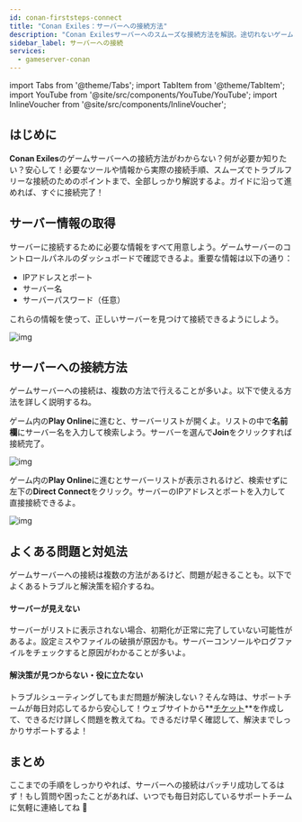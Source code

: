```yaml
---
id: conan-firststeps-connect
title: "Conan Exiles：サーバーへの接続方法"
description: "Conan Exilesサーバーへのスムーズな接続方法を解説。途切れないゲームプレイを楽しもう → 今すぐチェック"
sidebar_label: サーバーへの接続
services:
  - gameserver-conan
---
```


import Tabs from '@theme/Tabs';
import TabItem from '@theme/TabItem';
import YouTube from '@site/src/components/YouTube/YouTube';
import InlineVoucher from '@site/src/components/InlineVoucher';


## はじめに
**Conan Exiles**のゲームサーバーへの接続方法がわからない？何が必要か知りたい？安心して！必要なツールや情報から実際の接続手順、スムーズでトラブルフリーな接続のためのポイントまで、全部しっかり解説するよ。ガイドに沿って進めれば、すぐに接続完了！

<InlineVoucher />



## サーバー情報の取得


サーバーに接続するために必要な情報をすべて用意しよう。ゲームサーバーのコントロールパネルのダッシュボードで確認できるよ。重要な情報は以下の通り：

- IPアドレスとポート
- サーバー名
- サーバーパスワード（任意）


これらの情報を使って、正しいサーバーを見つけて接続できるようにしよう。

![img](https://screensaver01.zap-hosting.com/index.php/s/bfY3jXxMbyr5zAG/preview)

## サーバーへの接続方法


ゲームサーバーへの接続は、複数の方法で行えることが多いよ。以下で使える方法を詳しく説明するね。

<Tabs>

<TabItem value="connect_solution_server_browser_ingame" label="サーバーブラウザ（ゲーム内）" default>

ゲーム内の**Play Online**に進むと、サーバーリストが開くよ。リストの中で**名前欄**にサーバー名を入力して検索しよう。サーバーを選んで**Join**をクリックすれば接続完了。

![img](https://screensaver01.zap-hosting.com/index.php/s/6GJDWbAZQ9s3FWJ/download)

</TabItem>

<TabItem value="connect_solution_direct_ingame" label="直接接続（ゲーム内）" default>

ゲーム内の**Play Online**に進むとサーバーリストが表示されるけど、検索せずに左下の**Direct Connect**をクリック。サーバーのIPアドレスとポートを入力して直接接続できるよ。

![img](https://screensaver01.zap-hosting.com/index.php/s/MHLKXGNaX8fTAge/download)

</TabItem>


</Tabs>



## よくある問題と対処法


ゲームサーバーへの接続は複数の方法があるけど、問題が起きることも。以下でよくあるトラブルと解決策を紹介するね。

#### サーバーが見えない


サーバーがリストに表示されない場合、初期化が正常に完了していない可能性があるよ。設定ミスやファイルの破損が原因かも。サーバーコンソールやログファイルをチェックすると原因がわかることが多いよ。



#### 解決策が見つからない・役に立たない


トラブルシューティングしてもまだ問題が解決しない？そんな時は、サポートチームが毎日対応してるから安心して！ウェブサイトから**[チケット](https://zap-hosting.com/en/customer/support/)**を作成して、できるだけ詳しく問題を教えてね。できるだけ早く確認して、解決までしっかりサポートするよ！



## まとめ

ここまでの手順をしっかりやれば、サーバーへの接続はバッチリ成功してるはず！もし質問や困ったことがあれば、いつでも毎日対応しているサポートチームに気軽に連絡してね 🙂




<InlineVoucher />